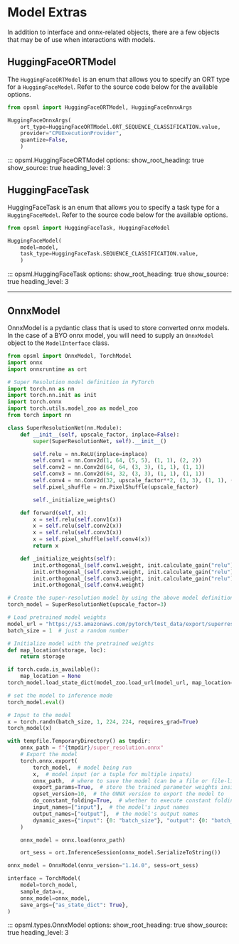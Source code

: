 # Model Extras

In addition to interface and onnx-related objects, there are a few objects that may be of use when interactions with models. 

## HuggingFaceORTModel

The `HuggingFaceORTModel` is an enum that allows you to specify an ORT type for a `HuggingFaceModel`. Refer to the source code below for the available options.

```python
from opsml import HuggingFaceORTModel, HuggingFaceOnnxArgs

HuggingFaceOnnxArgs(
    ort_type=HuggingFaceORTModel.ORT_SEQUENCE_CLASSIFICATION.value,
    provider="CPUExecutionProvider",
    quantize=False,
    )
```

::: opsml.HuggingFaceORTModel
    options:
        show_root_heading: true
        show_source: true
        heading_level: 3

## HuggingFaceTask

HuggingFaceTask is an enum that allows you to specify a task type for a `HuggingFaceModel`. Refer to the source code below for the available options.

```python
from opsml import HuggingFaceTask, HuggingFaceModel

HuggingFaceModel(
    model=model,
    task_type=HuggingFaceTask.SEQUENCE_CLASSIFICATION.value,
    )
```

::: opsml.HuggingFaceTask
    options:
        show_root_heading: true
        show_source: true
        heading_level: 3


---
## OnnxModel

OnnxModel is a pydantic class that is used to store converted onnx models. In the case of a BYO onnx model, you will need to supply an `OnnxModel` object to the `ModelInterface` class.


```python hl_lines="2  13-16 22"
from opsml import OnnxModel, TorchModel
import onnx
import onnxruntime as ort

# Super Resolution model definition in PyTorch
import torch.nn as nn
import torch.nn.init as init
import torch.onnx
import torch.utils.model_zoo as model_zoo
from torch import nn

class SuperResolutionNet(nn.Module):
    def __init__(self, upscale_factor, inplace=False):
        super(SuperResolutionNet, self).__init__()

        self.relu = nn.ReLU(inplace=inplace)
        self.conv1 = nn.Conv2d(1, 64, (5, 5), (1, 1), (2, 2))
        self.conv2 = nn.Conv2d(64, 64, (3, 3), (1, 1), (1, 1))
        self.conv3 = nn.Conv2d(64, 32, (3, 3), (1, 1), (1, 1))
        self.conv4 = nn.Conv2d(32, upscale_factor**2, (3, 3), (1, 1), (1, 1))
        self.pixel_shuffle = nn.PixelShuffle(upscale_factor)

        self._initialize_weights()

    def forward(self, x):
        x = self.relu(self.conv1(x))
        x = self.relu(self.conv2(x))
        x = self.relu(self.conv3(x))
        x = self.pixel_shuffle(self.conv4(x))
        return x

    def _initialize_weights(self):
        init.orthogonal_(self.conv1.weight, init.calculate_gain("relu"))
        init.orthogonal_(self.conv2.weight, init.calculate_gain("relu"))
        init.orthogonal_(self.conv3.weight, init.calculate_gain("relu"))
        init.orthogonal_(self.conv4.weight)

# Create the super-resolution model by using the above model definition.
torch_model = SuperResolutionNet(upscale_factor=3)

# Load pretrained model weights
model_url = "https://s3.amazonaws.com/pytorch/test_data/export/superres_epoch100-44c6958e.pth"
batch_size = 1  # just a random number

# Initialize model with the pretrained weights
def map_location(storage, loc):
    return storage

if torch.cuda.is_available():
    map_location = None
torch_model.load_state_dict(model_zoo.load_url(model_url, map_location=map_location))

# set the model to inference mode
torch_model.eval()

# Input to the model
x = torch.randn(batch_size, 1, 224, 224, requires_grad=True)
torch_model(x)

with tempfile.TemporaryDirectory() as tmpdir:
    onnx_path = f"{tmpdir}/super_resolution.onnx"
    # Export the model
    torch.onnx.export(
        torch_model,  # model being run
        x,  # model input (or a tuple for multiple inputs)
        onnx_path,  # where to save the model (can be a file or file-like object)
        export_params=True,  # store the trained parameter weights inside the model file
        opset_version=10,  # the ONNX version to export the model to
        do_constant_folding=True,  # whether to execute constant folding for optimization
        input_names=["input"],  # the model's input names
        output_names=["output"],  # the model's output names
        dynamic_axes={"input": {0: "batch_size"}, "output": {0: "batch_size"}},  # variable length axes
    )

    onnx_model = onnx.load(onnx_path)

    ort_sess = ort.InferenceSession(onnx_model.SerializeToString())

onnx_model = OnnxModel(onnx_version="1.14.0", sess=ort_sess)

interface = TorchModel(
    model=torch_model,
    sample_data=x,
    onnx_model=onnx_model,
    save_args={"as_state_dict": True},
)
```

::: opsml.types.OnnxModel
    options:
        show_root_heading: true
        show_source: true
        heading_level: 3